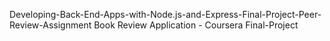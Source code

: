 Developing-Back-End-Apps-with-Node.js-and-Express-Final-Project-Peer-Review-Assignment
Book Review Application - Coursera Final-Project
